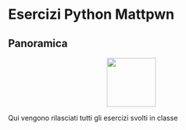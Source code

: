 # Esercizi Python Mattpwn 

## Panoramica

<div align="center">
    <a href="https://www.python.org">
        <img src="https://www.python.org/static/community_logos/python-logo.png"
            width="100">
    </a>
</div>

Qui vengono rilasciati tutti gli esercizi svolti in classe 
